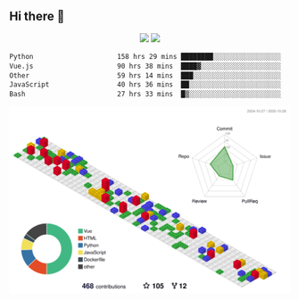 ## Hi there 👋
<div align="center">
<span>  </span>
<img height="170px" src="https://github-readme-stats.vercel.app/api?username=bigQY&show_icons=true&count_private==true&v=3" /><span>        </span><img height="170px" src="https://github-readme-stats.vercel.app/api/top-langs/?username=bigQY&layout=compact&langs_count=8&hide=html&v=3" />
<span>  </span>
</div>
<div align="center">

<!--START_SECTION:waka-->

```txt
Python                     158 hrs 29 mins ████████░░░░░░░░░░░░░░░░░   32.50 %
Vue.js                     90 hrs 38 mins  ████▓░░░░░░░░░░░░░░░░░░░░   18.59 %
Other                      59 hrs 14 mins  ███░░░░░░░░░░░░░░░░░░░░░░   12.15 %
JavaScript                 40 hrs 36 mins  ██░░░░░░░░░░░░░░░░░░░░░░░   08.33 %
Bash                       27 hrs 33 mins  █▒░░░░░░░░░░░░░░░░░░░░░░░   05.65 %
```

<!--END_SECTION:waka-->
</div>

![](./profile-3d-contrib/profile-gitblock.svg)
